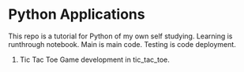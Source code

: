 
# Python Applications 

This repo is a tutorial for Python of my own self studying. Learning is runthrough notebook. Main is main code. Testing is code deployment. 


1. Tic Tac Toe Game development in tic_tac_toe.  